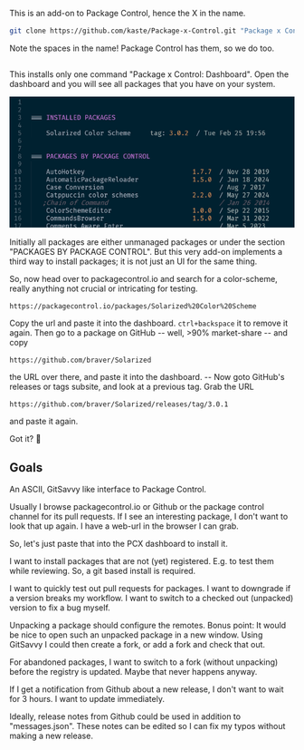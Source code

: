 This is an add-on to Package Control, hence the X in the name.

```bash
git clone https://github.com/kaste/Package-x-Control.git "Package x Control"
```

Note the spaces in the name!  Package Control has them, so we do too.

##

This installs only one command "Package x Control: Dashboard".  Open the
dashboard and you will see all packages that you have on your system.

![](shot-of-the-board.png)

Initially all packages are either unmanaged packages or under the section
"PACKAGES BY PACKAGE CONTROL".  But this very add-on implements a third
way to install packages; it is not just an UI for the same thing.

So, now head over to packagecontrol.io and search for a color-scheme, really
anything not crucial or intricating for testing.

```
https://packagecontrol.io/packages/Solarized%20Color%20Scheme
```

Copy the url and paste it into the dashboard.  `ctrl+backspace` it to remove it
again.  Then go to a package on GitHub -- well, >90% market-share -- and copy

```
https://github.com/braver/Solarized
```

the URL over there, and paste it into the dashboard.  -- Now goto GitHub's
releases or tags subsite, and look at a previous tag.  Grab the URL

```
https://github.com/braver/Solarized/releases/tag/3.0.1
```

and paste it again.

Got it?  🤞


## Goals

An ASCII, GitSavvy like interface to Package Control.

Usually I browse packagecontrol.io or Github or the package control channel
for its pull requests.  If I see an interesting package, I don't want to
look that up again.  I have a web-url in the browser I can grab.

So, let's just paste that into the PCX dashboard to install it.

I want to install packages that are not (yet) registered.  E.g. to test them
while reviewing.  So, a git based install is required.

I want to quickly test out pull requests for packages.  I want to downgrade
if a version breaks my workflow.  I want to switch to a checked out (unpacked)
version to fix a bug myself.

Unpacking a package should configure the remotes.
Bonus point:  It would be nice to open such an unpacked package in a new
window. Using GitSavvy I could then create a fork, or add a fork and check
that out.

For abandoned packages, I want to switch to a fork (without unpacking) before
the registry is updated.  Maybe that never happens anyway.

If I get a notification from Github about a new release, I don't want to wait
for 3 hours.  I want to update immediately.

Ideally, release notes from Github could be used in addition to "messages.json".
These notes can be edited so I can fix my typos without making a new release.



